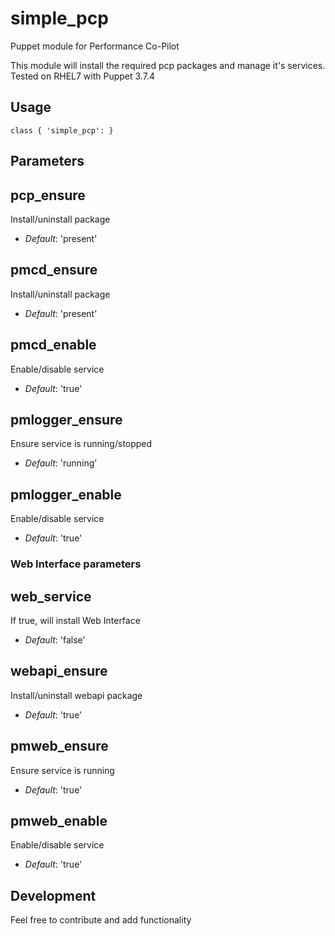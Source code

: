 # simple_pcp

Puppet module for Performance Co-Pilot

This module will install the required pcp packages and manage it's services.
Tested on RHEL7 with Puppet 3.7.4 

## Usage

```puppet
class { 'simple_pcp': }
```

## Parameters

pcp_ensure
----------
Install/uninstall package
- *Default*: 'present'

pmcd_ensure
-----------
Install/uninstall package
- *Default*: 'present'

pmcd_enable
-----------
Enable/disable service
- *Default*: 'true'

pmlogger_ensure
---------------
Ensure service is running/stopped
- *Default*: 'running'

pmlogger_enable
---------------
Enable/disable service
- *Default*: 'true'

### Web Interface parameters
web_service
-----------
If true, will install Web Interface
- *Default*: 'false'

webapi_ensure
-------------
Install/uninstall webapi package
- *Default*: 'true'

pmweb_ensure
------------
Ensure service is running
- *Default*: 'true'

pmweb_enable
------------
Enable/disable service 
- *Default*: 'true'

## Development

Feel free to contribute and add functionality
